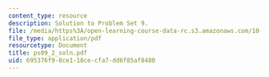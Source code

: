 ```yaml
---
content_type: resource
description: Solution to Problem Set 9.
file: /media/https%3A/open-learning-course-data-rc.s3.amazonaws.com/10-40-chemical-engineering-thermodynamics-fall-2003/695376f98ce118cecfa7dd6f85af8480_ps09_2_soln.pdf
file_type: application/pdf
resourcetype: Document
title: ps09_2_soln.pdf
uid: 695376f9-8ce1-18ce-cfa7-dd6f85af8480
---
```

